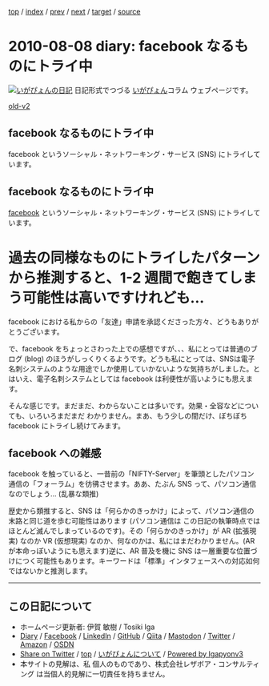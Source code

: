 [top](../index.html) 
 / [index](index.html) 
 / [prev](ig100721.html) 
 / [next](ig100809.html) 
 / [target](https://www.igapyon.jp/igapyon/diary/2010/ig100808.html) 
 / [source](https://github.com/igapyon/diary/blob/master/2010/ig100808.src.md) 

2010-08-08 diary: facebook なるものにトライ中
=====================================================================================================
[![いがぴょんの日記](https://www.igapyon.jp/igapyon/diary/images/iga200306s.jpg "いがぴょん")](https://www.igapyon.jp/igapyon/diary/memo/memoigapyon.html) 日記形式でつづる [いがぴょん](https://www.igapyon.jp/igapyon/diary/memo/memoigapyon.html)コラム ウェブページです。

[old-v2](ig100808-orig.html)

## facebook なるものにトライ中

facebook というソーシャル・ネットワーキング・サービス (SNS) にトライしています。


## facebook なるものにトライ中

[facebook](http://www.facebook.com/igapyon) というソーシャル・ネットワーキング・サービス (SNS) にトライしています。
# 過去の同様なものにトライしたパターンから推測すると、1-2 週間で飽きてしまう可能性は高いですけれども…

facebook における私からの「友達」申請を承認くださった方々、どうもありがとうございます。

で、facebook をちょっとさわった上での感想ですが、、、私にとっては普通のブログ (blog) のほうがしっくりくるようです。どうも私にとっては、SNSは電子名刺システムのような用途でしか使用していかないような気持ちがしました。とはいえ、電子名刺システムとしては facebook は利便性が高いようにも思えます。

そんな感じです。まだまだ、わからないことは多いです。効果・全容などについても、いろいろまだまだ わかりません。まあ、もう少しの間だけ、ぼちぼち facebook にトライし続けてみます。

## facebook への雑感

facebook を触っていると、一昔前の「NIFTY-Server」を筆頭としたパソコン通信の「フォーラム」を彷彿させます。ああ、たぶん SNS って、パソコン通信なのでしょう… (乱暴な類推)

歴史から類推すると、SNS は「何らかのきっかけ」によって、パソコン通信の末路と同じ道を歩む可能性はあります (パソコン通信は この日記の執筆時点ではほとんど滅んでしまっているのです)。その「何らかのきっかけ」が AR (拡張現実) なのか VR (仮想現実) なのか、何なのかは、私にはまだわかりません。(AR が本命っぽいようにも思えます)逆に、AR 普及を機に SNS は一層重要な位置づけにつく可能性もあります。キーワードは「標準」インタフェースへの対応如何ではないかと推測します。


----------------------------------------------------------------------------------------------------

## この日記について

* ホームページ更新者: 伊賀 敏樹 / Tosiki Iga
* [Diary](https://www.igapyon.jp/igapyon/diary/) / [Facebook](https://www.facebook.com/igapyon) / [LinkedIn](https://www.linkedin.com/in/toshikiiga) / [GitHub](https://github.com/igapyon) / [Qiita](https://qiita.com/igapyon) / [Mastodon](https://social.vivaldi.net/@igapyon) / [Twitter](https://twitter.com/ToshikiIga) / [Amazon](https://www.amazon.co.jp/%E4%BC%8A%E8%B3%80-%E6%95%8F%E6%A8%B9/e/B004LTQWCQ) / [OSDN](https://ja.osdn.net/users/iga/)
* [Share on Twitter](https://twitter.com/intent/tweet?hashtags=igapyon%2Cdiary%2C%E3%81%84%E3%81%8C%E3%81%B4%E3%82%87%E3%82%93&text=facebook+%E3%81%AA%E3%82%8B%E3%82%82%E3%81%AE%E3%81%AB%E3%83%88%E3%83%A9%E3%82%A4%E4%B8%AD&url=https%3A%2F%2Fwww.igapyon.jp%2Figapyon%2Fdiary%2F2010%2Fig100808.html) / [top](../index.html) / [いがぴょんについて](https://www.igapyon.jp/igapyon/diary/memo/memoigapyon.html) / [Powered by Igapyonv3](https://github.com/igapyon/igapyonv3)
* 本サイトの見解は、私 個人のものであり、株式会社レザボア・コンサルティング は当個人的見解に一切責任を持ちません。 

